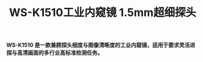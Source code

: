﻿---
title: "WS-K1510工业内窥镜 1.5mm超细探头"
summary: 采用1.5mm超细探头设计，兼顾灵活性与图像质量，适用于复杂工业检测场景
primary_category: "电子内窥镜"
secondary_category: "工业视频内窥镜"
model: "WS-K1510"
series: "K系列"
supplier: "深圳市微视光电科技有限公司"
published: 2025-01-01T12:00:00+08:00
gallery:
  - image: "/images/products/K-series/K-main.jpg"
    alt: "主图"
    is_main: true
  - image: "/images/products/K-series/K-1.jpg"
    alt: "工业内窥镜副图1"
  - image: "/images/products/K-series/K-2.jpg"
    alt: "工业内窥镜副图2"
  - image: "/images/products/K-series/KX-5.jpg"
    alt: "工业内窥镜副图3"
parameters:
  - name: "主机屏幕"
    value: "6英寸"
  - name: "待机时长"
    value: "8小时"
  - name: "探头直径"
    value: "1.5mm"
  - name: "像素"
    value: "30万"
  - name: "景深"
    value: "10mm~80mm"
  - name: "视场角"
    value: "120度"
  - name: "视向"
    value: "直视"
  - name: "光源"
    value: "光纤光源"
  - name: "导向"
    value: "无导向"
  - name: "管线材质"
    value: "合金弹簧软管"
  - name: "防护等级"
    value: "IP67"
  - name: "工作温度"
    value: "-20~70"
application_scenarios: |
  ## 适用于高精度检测与微型组件可视化作业

  ### 精密电子结构检测
  - 手机、相机内部结构检测
  - 电路焊点与芯片封装检查
  - 超小孔道视检

  ![电子应用](/images/application/electric-2.jpg)

  ### 医疗器械与实验器具验证
  - 腔体成型检验
  - 微管道内壁污染检测
  - 生物实验用具密封性测试

  ![医疗检测](/images/application/air-2.jpg)

  ### 工业制造工艺质控
  - 激光焊接部位视觉辅助
  - 内腔异物快速判断
  - 非破坏检测流程配套

  ![制造检测](/images/application/pipe-2.jpg)

data_download:
  - file_title: "产品说明书"
    file_path: "/uploads/products/1750727631696_GK18äº§åè§æ ¼ä¹¦.doc"
related_products:
  - "product-93430电子内窥镜-2840"
  - "sample-product-3"
  - "product-93430电子内窥镜-2820"
---

**WS-K1510 是一款兼顾探头细度与图像清晰度的工业内窥镜，适用于要求灵活进探与高清画面的多行业高标准检测任务。**

